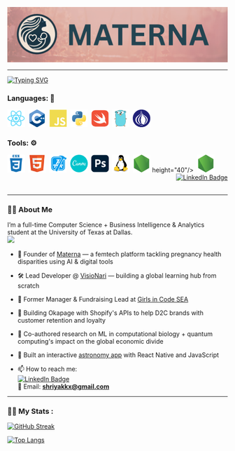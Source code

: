 ![MasterHead](https://github.com/shriya77/shriya77/blob/main/White%20Minimalist%20Corporate%20Personal%20Profile%20LinkedIn%20Banner.png)
<div id="header" align="center">
</div>

---
[![Typing SVG](https://readme-typing-svg.demolab.com/?lines=A+founder+🌱;A+student+👩‍🎓;A+leader+🚀;A+programmer+👩🏻‍💻;A+content+creator+📸;An+Aspiring+intern+💼)](https://git.io/typing-svg)

<h3>Languages: 📝</h3>
<div>
  <img src="https://github.com/devicons/devicon/blob/master/icons/react/react-original.svg" title="React" alt="React" width="40" height="40"/>&nbsp;
  <img src="https://github.com/devicons/devicon/blob/master/icons/cplusplus/cplusplus-original.svg" title="C++" alt="C++" width="40" height="40"/>&nbsp;
  <img src="https://github.com/devicons/devicon/blob/master/icons/javascript/javascript-plain.svg" title="JavaScript" alt="JavaScript" width="40" height="40"/>&nbsp;
  <img src="https://github.com/devicons/devicon/blob/master/icons/python/python-original.svg" title="Python" alt="Python" width="40" height="40"/>&nbsp;
  <img src="https://github.com/devicons/devicon/blob/master/icons/swift/swift-original.svg" title="Swift" alt="Swift" width="40" height="40"/>&nbsp;
  <img src="https://github.com/devicons/devicon/blob/master/icons/go/go-original.svg" title="TypeScript" alt="TypeScript" width="40" height="40"/>&nbsp;
  <img src="https://github.com/devicons/devicon/blob/master/icons/perl/perl-original.svg" title="Prolog" alt="Prolog" width="40" height="40"/>&nbsp;
</div>

<h3>Tools: ⚙️</h3>
<div>
  <img src="https://github.com/devicons/devicon/blob/master/icons/css3/css3-plain-wordmark.svg" title="CSS3" alt="CSS" width="40" height="40"/>&nbsp;
  <img src="https://github.com/devicons/devicon/blob/master/icons/html5/html5-original.svg" title="HTML5" alt="HTML" width="40" height="40"/>&nbsp;
  <img src="https://github.com/devicons/devicon/blob/master/icons/xcode/xcode-plain.svg" title="Xcode" alt="Xcode" width="40" height="40"/>&nbsp;
  <img src="https://github.com/devicons/devicon/blob/master/icons/canva/canva-original.svg" title="Canva" alt="Canva" width="40" height="40"/>&nbsp;
  <img src="https://github.com/devicons/devicon/blob/master/icons/photoshop/photoshop-plain.svg" title="Figma" alt="Photoshop" width="40" height="40"/>&nbsp;
  <img src="https://github.com/devicons/devicon/blob/master/icons/linux/linux-original.svg" title="Linux" alt="Linux" width="40" height="40"/>&nbsp;
  <img src="https://github.com/devicons/devicon/blob/master/icons/nodejs/nodejs-original.svg" title="AWS" alt="AWS" width="40" height="40"/>
height="40"/>&nbsp;
  <img src="https://github.com/devicons/devicon/blob/master/icons/nodejs/nodejs-original.svg" title="Microsoft Office" alt="Office" width="40" height="40"/>
</div>

<div id="badges" align="right">
  <a href="https://www.linkedin.com/in/shriya-kalyan-7b8130243/">
    <img src="https://img.shields.io/badge/LinkedIn-blue?style=for-the-badge&logo=linkedin&logoColor=white" alt="LinkedIn Badge"/>
  </a>
</div>

<img src="https://komarev.com/ghpvc/?username=shriya77&style=flat-square&color=blue" alt=""/>

---

### 👩‍💻 About Me

I’m a full-time Computer Science + Business Intelligence & Analytics student at the University of Texas at Dallas.  
<img src="https://media.giphy.com/media/WUlplcMpOCEmTGBtBW/giphy.gif" width="30">

- 🚀 Founder of [Materna](https://www.linkedin.com/company/materna-women) — a femtech platform tackling pregnancy health disparities using AI & digital tools  
- 🛠️ Lead Developer @ [VisioNari](https://visionari-women.netlify.app/) — building a global learning hub from scratch  
- 🔭 Former Manager & Fundraising Lead at [Girls in Code SEA](https://www.instagram.com/girlsincodesea/)  
- 🌱 Building Okapage with Shopify's APIs to help D2C brands with customer retention and loyalty
- 🧬 Co-authored research on ML in computational biology + quantum computing's impact on the global economic divide  
- 🌌 Built an interactive [astronomy app](https://github.com/acm-projects/Lumina) with React Native and JavaScript  

- 📫 How to reach me:  
  [![LinkedIn Badge](https://img.shields.io/badge/-Shriya%20Kalyan-blue?style=flat&logo=Linkedin&logoColor=white)](https://www.linkedin.com/in/shriya-kalyan-7b8130243/)  
  📩 Email: **shriyakkx@gmail.com**

---

### 👩‍🎓 My Stats :
[![GitHub Streak](http://github-readme-streak-stats.herokuapp.com?user=shriya77&theme=deepBlue&hide_border=true&date_format=M%20j%5B%2C%20Y%5D&currStreakNum=FFEF00&dates=00E4FF&sideNums=00FFEF&background=000000&ring=00E4FF)](https://git.io/streak-stats)

[![Top Langs](https://github-readme-stats.vercel.app/api/top-langs/?username=shriya77&count-private=true&theme=vision-friendly-dark)](https://github.com/shriya77/github-readme-stats)
